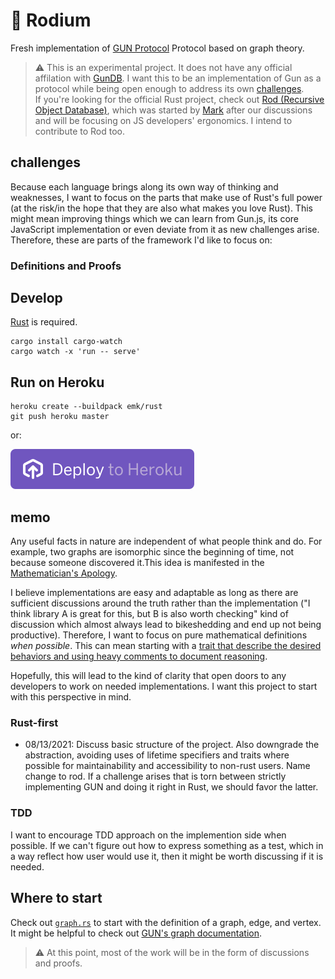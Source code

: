# 💎 Rodium

Fresh implementation of [GUN Protocol](https://gun.eco/docs/javascript#graphs) Protocol based on graph theory.

> ⚠️ This is an experimental project. It does not have any official affilation with [GunDB](https://github.com/amark/gun). I want this to be an implementation of Gun as a protocol while being open enough to address its own [challenges](#challenges).    
If you're looking for the official Rust project, check out [Rod (Recursive Object Database)](https://github.com/eraeco/rod), which was started by [Mark](https://github.com/amark) after our discussions and will be focusing on JS developers' ergonomics. I intend to contribute to Rod too.

## challenges

Because each language brings along its own way of thinking and weaknesses, I want to focus on the parts that make use of Rust's full power (at the risk/in the hope that they are also what makes you love Rust). This might mean improving things which we can learn from Gun.js, its core JavaScript implementation or even deviate from it as new challenges arise. Therefore, these are parts of the framework I'd like to focus on:

### Definitions and Proofs

## Develop
[Rust](https://doc.rust-lang.org/book/ch01-01-installation.html) is required.

```
cargo install cargo-watch
cargo watch -x 'run -- serve'
```

## Run on Heroku
```
heroku create --buildpack emk/rust
git push heroku master
```

or:

[![Deploy](assets/herokubutton.svg)](https://heroku.com/deploy?template=https://github.com/mmalmi/rod)

## memo
Any useful facts in nature are independent of what people think and do. For example, two graphs are isomorphic since the beginning of time, not because someone discovered it.This idea is manifested in the [Mathematician's Apology](https://en.wikipedia.org/wiki/A_Mathematician%27s_Apology).

I believe implementations are easy and adaptable as long as there are sufficient discussions around the truth rather than the implementation ("I think library A is great for this, but B is also worth checking" kind of discussion which almost always lead to bikeshedding and end up not being productive). Therefore, I want to focus on pure mathematical definitions *when possible*. This can mean starting with a [trait that describe the desired behaviors and using heavy comments to document reasoning](./src/graph.rs).

Hopefully, this will lead to the kind of clarity that open doors to any developers to work on needed implementations. I want this project to start with this perspective in mind.

### Rust-first

- 08/13/2021: Discuss basic structure of the project. Also downgrade the abstraction, avoiding uses of lifetime specifiers and traits where possible for maintainability and accessibility to non-rust users. Name change to rod.
If a challenge arises that is torn between strictly implementing GUN and doing it right in Rust, we should favor the latter.

### TDD

I want to encourage TDD approach on the implemention side when possible. If we can't figure out how to express something as a test, which in a way reflect how user would use it, then it might be worth discussing if it is needed.

## Where to start

Check out [`graph.rs`](./src/graph.rs) to start with the definition of a graph, edge, and vertex. It might be helpful to check out [GUN's graph documentation](https://gun.eco/docs/javascript#graphs).

> ⚠️ At this point, most of the work will be in the form of discussions and proofs.
